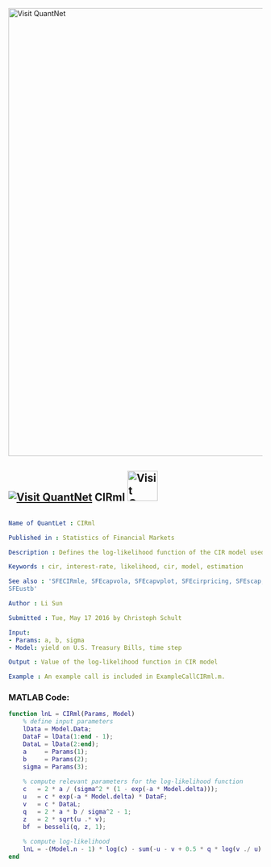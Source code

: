 
[<img src="https://github.com/QuantLet/Styleguide-and-FAQ/blob/master/pictures/banner.png" width="888" alt="Visit QuantNet">](http://quantlet.de/)

## [<img src="https://github.com/QuantLet/Styleguide-and-FAQ/blob/master/pictures/qloqo.png" alt="Visit QuantNet">](http://quantlet.de/) **CIRml** [<img src="https://github.com/QuantLet/Styleguide-and-FAQ/blob/master/pictures/QN2.png" width="60" alt="Visit QuantNet 2.0">](http://quantlet.de/)

```yaml

Name of QuantLet : CIRml

Published in : Statistics of Financial Markets

Description : Defines the log-likelihood function of the CIR model used in SFECIRmle.

Keywords : cir, interest-rate, likelihood, cir, model, estimation

See also : 'SFECIRmle, SFEcapvola, SFEcapvplot, SFEcirpricing, SFEscap, SFEsimCIR2, SFEsimVasi,
SFEustb'

Author : Li Sun

Submitted : Tue, May 17 2016 by Christoph Schult

Input: 
- Params: a, b, sigma
- Model: yield on U.S. Treasury Bills, time step

Output : Value of the log-likelihood function in CIR model

Example : An example call is included in ExampleCallCIRml.m.

```


### MATLAB Code:
```matlab
function lnL = CIRml(Params, Model)
    % define input parameters
    lData = Model.Data;
    DataF = lData(1:end - 1);
    DataL = lData(2:end);
    a     = Params(1);
    b     = Params(2);
    sigma = Params(3);
    
    % compute relevant parameters for the log-likelihood function
    c   = 2 * a / (sigma^2 * (1 - exp(-a * Model.delta)));
    u   = c * exp(-a * Model.delta) * DataF;
    v   = c * DataL;
    q   = 2 * a * b / sigma^2 - 1;
    z   = 2 * sqrt(u .* v);
    bf  = besseli(q, z, 1);
    
    % compute log-likelihood
    lnL = -(Model.n - 1) * log(c) - sum(-u - v + 0.5 * q * log(v ./ u) + log(bf) + z);
end
```

